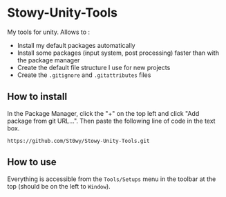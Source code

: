 # Stowy-Unity-Tools

My tools for unity.
Allows to : 

- Install my default packages automatically
- Install some packages (input system, post processing) faster than with the package manager
- Create the default file structure I use for new projects
- Create the `.gitignore` and `.gitattributes` files

## How to install

In the Package Manager, click the "+" on the top left and click "Add package from git URL...".
Then paste the following line of code in the text box.

```
https://github.com/St0wy/Stowy-Unity-Tools.git
```

## How to use

Everything is accessible from the `Tools/Setups` menu in the toolbar at the top (should be on the left to `Window`).
